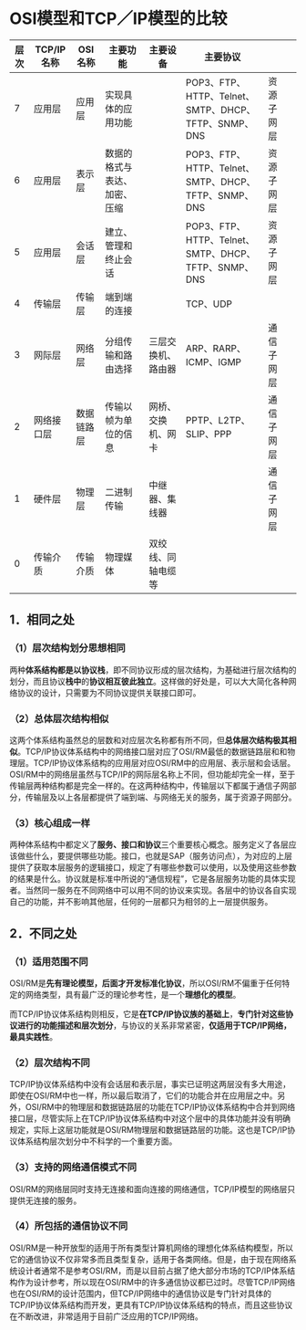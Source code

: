 # OSI模型和TCP／IP模型的比较

| 层次 | TCP/IP名称 | OSI名称    | 主要功能                     | 主要设备           | 主要协议                                             |            |      |
| ---- | ---------- | ---------- | ---------------------------- | ------------------ | ---------------------------------------------------- | ---------- | ---- |
| 7    | 应用层     | 应用层     | 实现具体的应用功能           |                    | POP3、FTP、HTTP、Telnet、SMTP、DHCP、TFTP、SNMP、DNS | 资源子网层 |      |
| 6    | 应用层     | 表示层     | 数据的格式与表达、加密、压缩 |                    | POP3、FTP、HTTP、Telnet、SMTP、DHCP、TFTP、SNMP、DNS | 资源子网层 |      |
| 5    | 应用层     | 会话层     | 建立、管理和终止会话         |                    | POP3、FTP、HTTP、Telnet、SMTP、DHCP、TFTP、SNMP、DNS | 资源子网层 |      |
| 4    | 传输层     | 传输层     | 端到端的连接                 |                    | TCP、UDP                                             |            |      |
| 3    | 网际层     | 网络层     | 分组传输和路由选择           | 三层交换机、路由器 | ARP、RARP、ICMP、IGMP                                | 通信子网层 |      |
| 2    | 网络接口层 | 数据链路层 | 传输以帧为单位的信息         | 网桥、交换机、网卡 | PPTP、L2TP、SLIP、PPP                                | 通信子网层 |      |
| 1    | 硬件层     | 物理层     | 二进制传输                   | 中继器、集线器     |                                                      | 通信子网层 |      |
| 0    | 传输介质   | 传输介质   | 物理媒体                     | 双绞线、同轴电缆等 |                                                      |            |      |





## 1．相同之处

### （1）层次结构划分思想相同

两种**体系结构都是以协议栈**，即不同协议形成的层次结构，为基础进行层次结构的划分，而且协议**栈中**的**协议相互彼此独立**。这样做的好处是，可以大大简化各种网络协议的设计，只需要为不同协议提供关联接口即可。

### （2）总体层次结构相似

这两个体系结构虽然总的层数和对应层次名称都有所不同，但**总体层次结构极其相似**。TCP/IP协议体系结构中的网络接口层对应了OSI/RM最低的数据链路层和和物理层。TCP/IP协议体系结构的应用层对应OSI/RM中的应用层、表示层和会话层。OSI/RM中的网络层虽然与TCP/IP的网际层名称上不同，但功能却完全一样，至于传输层两种结构都是完全一样的。在这两种结构中，传输层以下都属于通信子网部分，传输层及以上各层都提供了端到端、与网络无关的服务，属于资源子网部分。

### （3）核心组成一样

两种体系结构中都定义了**服务、接口和协议**三个重要核心概念。服务定义了各层应该做些什么，要提供哪些功能。接口，也就是SAP（服务访问点），为对应的上层提供了获取本层服务的逻辑接口，规定了有哪些参数可以使用，以及使用这些参数的结果是什么。协议就是标准中所说的“通信规程”，它是各层服务功能的具体实现者。当然同一服务在不同网络中可以用不同的协议来实现。各层中的协议各自实现自己的功能，并不影响其他层，任何的一层都只为相邻的上一层提供服务。



## 2．不同之处

### （1）适用范围不同

OSI/RM是**先有理论模型，后面才开发标准化协议**，所以OSI/RM不偏重于任何特定的网络类型，具有最广泛的理论参考性，是一个**理想化的模型**。

而TCP/IP协议体系结构则相反，它是**在TCP/IP协议族的基础上**，**专门针对这些协议进行的功能描述和层次划分**，与协议的关系非常紧密，**仅适用于TCP/IP网络，最具实践性**。



###      （2）层次结构不同

TCP/IP协议体系结构中没有会话层和表示层，事实已证明这两层没有多大用途，即使在OSI/RM中也一样，所以最后取消了，它们的功能合并在应用层之中。另外，OSI/RM中的物理层和数据链路层的功能在TCP/IP协议体系结构中合并到网络接口层，尽管实际上在TCP/IP协议体系结构中对这个层中的具体功能并没有明确规定，实际上这层功能就是OSI/RM物理层和数据链路层的功能。这也是TCP/IP协议体系结构层次划分中不科学的一个重要方面。



### （3）支持的网络通信模式不同

OSI/RM的网络层同时支持无连接和面向连接的网络通信，TCP/IP模型的网络层只提供无连接的服务。



### （4）所包括的通信协议不同

OSI/RM是一种开放型的适用于所有类型计算机网络的理想化体系结构模型，所以它的通信协议不仅非常多而且类型复杂，适用于各类网络。但是，由于现在网络系统设计者通常不是参考OSI/RM，而是以目前占据了绝大部分市场的TCP/IP体系结构作为设计参考，所以现在OSI/RM中的许多通信协议都已过时。尽管TCP/IP网络也在OSI/RM的设计范围内，但TCP/IP网络中的通信协议是专门针对具体的TCP/IP协议体系结构而开发，更具有TCP/IP协议体系结构的特点，而且这些协议在不断改进，非常适用于目前广泛应用的TCP/IP网络。











